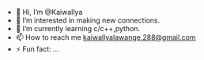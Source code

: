 - 👋 Hi, I’m @Kaiwallya
- 👀 I’m interested in making new connections.
- 🌱 I’m currently learning c/c++,python.
- 📫 How to reach me kaiwallyalawange.288@gmail.com
- ⚡ Fun fact: ...

<!---
Kaiwallya/Kaiwallya is a ✨ special ✨ repository because its `README.md` (this file) appears on your GitHub profile.
You can click the Preview link to take a look at your changes.
--->
